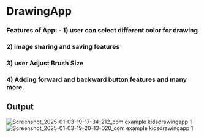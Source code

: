 # DrawingApp

### Features of App: - 1) user can select different color for drawing
###                    2) image sharing and saving features
###                    3) user Adjust Brush Size
###                    4) Adding forward and backward button features and many more.

## Output

![Screenshot_2025-01-03-19-17-34-212_com example kidsdrawingapp 1](https://github.com/user-attachments/assets/4c8f5b65-6a1f-4d35-8eb0-9111ddf63871)
![Screenshot_2025-01-03-19-20-13-020_com example kidsdrawingapp 1](https://github.com/user-attachments/assets/d3635e4d-4d30-405c-99bd-24d5c1108bd1)

